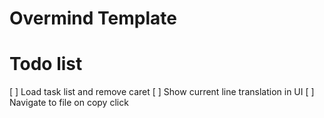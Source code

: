 # Overmind Template

# Todo list

[ ] Load task list and remove caret
[ ] Show current line translation in UI
[ ] Navigate to file on copy click
